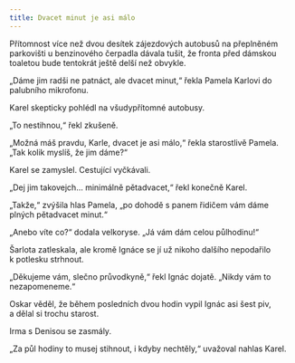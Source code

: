 ```yaml
---
title: Dvacet minut je asi málo
---
```


Přítomnost více než dvou desítek zájezdových autobusů na přeplněném parkovišti u benzinového čerpadla dávala tušit, že fronta před dámskou toaletou bude tentokrát ještě delší než obvykle.

  

„Dáme jim radši ne patnáct, ale dvacet minut,“ řekla Pamela Karlovi do palubního mikrofonu.

Karel skepticky pohlédl na všudypřítomné autobusy.

„To nestihnou,“ řekl zkušeně.

„Možná máš pravdu, Karle, dvacet je asi málo,“ řekla starostlivě Pamela. „Tak kolik myslíš, že jim dáme?“

Karel se zamyslel. Cestující vyčkávali.

„Dej jim takovejch… minimálně pětadvacet,“ řekl konečně Karel.

„Takže,“ zvýšila hlas Pamela, „po dohodě s panem řidičem vám dáme plných pětadvacet minut.“

„Anebo víte co?“ dodala velkoryse. „Já vám dám celou půlhodinu!“

Šarlota zatleskala, ale kromě Ignáce se jí už nikoho dalšího nepodařilo k potlesku strhnout.

„Děkujeme vám, slečno průvodkyně,“ řekl Ignác dojatě. „Nikdy vám to nezapomeneme.“

Oskar věděl, že během posledních dvou hodin vypil Ignác asi šest piv, a dělal si trochu starost.

Irma s Denisou se zasmály.

„Za půl hodiny to musej stihnout, i kdyby nechtěly,“ uvažoval nahlas Karel.
